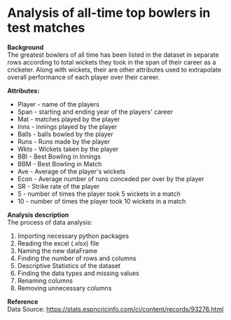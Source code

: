 # Analysis of all-time top bowlers in test matches

**Background**
<br>The greatest bowlers of all time has been listed in the dataset in separate rows according to total wickets they took in the span of their career as a cricketer. Along with wickets, their are other attributes used to extrapolate overall performance of each player over their career. 

**Attributes:**
 - Player - name of the players
 - Span - starting and ending year of the players' career
 - Mat - matches played by the player
 - Inns - innings played by the player
 - Balls - balls bowled by the player
 - Runs - Runs made by the player
 - Wkts - Wickets taken by the player
 - BBI - Best Bowling in Innings
 - BBM - Best Bowling in Match
 - Ave - Average of the player's wickets
 - Econ - Average number of runs conceded per over by the player 
 - SR - Strike rate of the player
 - 5 - number of times the player took 5 wickets in a match
 - 10 - number of times the player took 10 wickets in a match

**Analysis description**
<br>The process of data analysis:
1. Importing necessary python packages
2. Reading the excel (.xlsx) file
3. Naming the new dataFrame
4. Finding the number of rows and columns
5. Descriptive Statistics of the dataset
6. Finding the data types and missing values
7. Renaming columns
8. Removing unnecessary columns

**Reference** 
<br>Data Source: https://stats.espncricinfo.com/ci/content/records/93276.html

